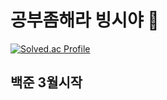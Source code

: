 # 공부좀해라 빙시야 👋


[![Solved.ac Profile](https://mazassumnida.wtf/api/v2/generate_badge?boj=kimcharless)](https://www.acmicpc.net/user/kimcharless)

## 백준 3월시작 

<!--
**kimcharless/kimcharless** is a ✨ _special_ ✨ repository because its `README.md` (this file) appears on your GitHub profile.

Here are some ideas to get you started:

- 🔭 I’m currently working on ...
- 🌱 I’m currently learning ...
- 👯 I’m looking to collaborate on ...
- 🤔 I’m looking for help with ...
- 💬 Ask me about ...
- 📫 How to reach me: ...
- 😄 Pronouns: ...
- ⚡ Fun fact: ...
-->
